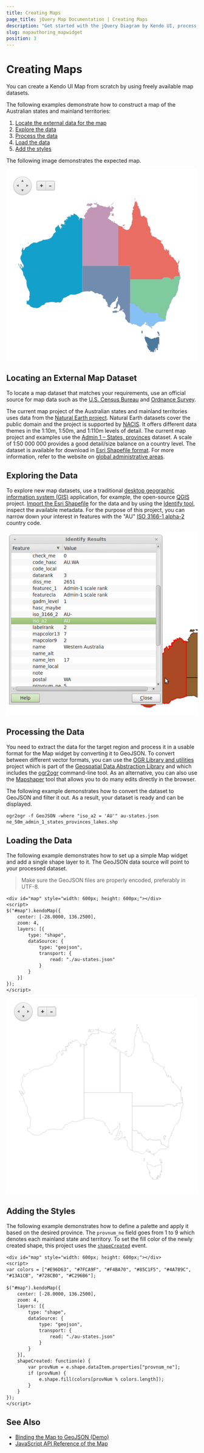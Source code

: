 ```yaml
---
title: Creating Maps
page_title: jQuery Map Documentation | Creating Maps
description: "Get started with the jQuery Diagram by Kendo UI, process and transform maps from external sources, and use them with the Map widget."
slug: mapauthoring_mapwidget
position: 3
---
```


# Creating Maps

You can create a Kendo UI Map from scratch by using freely available map datasets.

The following examples demonstrate how to construct a map of the Australian states and mainland territories:

1. [Locate the external data for the map](#locating-an-external-map-dataset)
1. [Explore the data](#exploring-the-data)
1. [Process the data](#processing-the-data)
1. [Load the data](#loading-the-data)
1. [Add the styles](#adding-the-styles)

The following image demonstrates the expected map.

![The expected outlook of a finished map](images/map-au.png)

## Locating an External Map Dataset

To locate a map dataset that matches your requirements, use an official source for map data such as the [U.S. Census Bureau](http://www.census.gov) and [Ordnance Survey](http://www.ordnancesurvey.co.uk/).

The current map project of the Australian states and mainland territories uses data from the [Natural Earth project](http://www.naturalearthdata.com/). Natural Earth datasets cover the public domain and the project is supported by [NACIS](http://nacis.org/). It offers different data themes in the 1:10m, 1:50m, and 1:110m levels of detail. The current map project and examples use the [Admin 1 – States, provinces](http://www.naturalearthdata.com/downloads/50m-cultural-vectors) dataset. A scale of 1:50 000 000 provides a good detail/size balance on a country level. The dataset is available for download in [Esri Shapefile format](http://www.naturalearthdata.com/http//www.naturalearthdata.com/download/50m/cultural/ne_50m_admin_1_states_provinces_lakes.zip). For more information, refer to the website on [global administrative areas](http://www.gadm.org/country).

## Exploring the Data

To explore new map datasets, use a traditional [desktop geographic information system (GIS)](https://en.wikipedia.org/wiki/Geographic_information_system) application, for example, the open-source [QGIS](https://www.qgis.org/en/site/) project. [Import the Esri Shapefile](https://docs.qgis.org/testing/en/docs/user_manual/working_with_vector/index.html) for the data and by using the [Identify tool](https://docs.qgis.org/testing/en/docs/user_manual/introduction/general_tools.html#identify), inspect the available metadata. For the purpose of this project, you can narrow down your interest in features with the "AU" [ISO 3166-1 alpha-2](https://en.wikipedia.org/wiki/ISO_3166-1_alpha-2) country code.

![Identifying the results](images/map-qgis-identify.png)

## Processing the Data

You need to extract the data for the target region and process it in a usable format for the Map widget by converting it to GeoJSON. To convert between different vector formats, you can use the [OGR Library and utilities](https://gdal.org/development/rfc/rfc59.1_utilities_as_a_library.html) project which is part of the [Geospatial Data Abstraction Library](http://www.gdal.org/) and which includes the [ogr2ogr](http://www.gdal.org/ogr2ogr.html) command-line tool. As an alternative, you can also use the [Mapshaper](http://www.mapshaper.org/) tool that allows you to do many edits directly in the browser.

The following example demonstrates how to convert the dataset to GeoJSON and filter it out. As a result, your dataset is ready and can be displayed.

    ogr2ogr -f GeoJSON -where "iso_a2 = 'AU'" au-states.json ne_50m_admin_1_states_provinces_lakes.shp

## Loading the Data

The following example demonstrates how to set up a simple Map widget and add a single shape layer to it. The GeoJSON data source will point to your processed dataset.

> Make sure the GeoJSON files are properly encoded, preferably in UTF-8.

    <div id="map" style="width: 600px; height: 600px;"></div>
    <script>
    $("#map").kendoMap({
        center: [-28.0000, 136.2500],
        zoom: 4,
        layers: [{
            type: "shape",
            dataSource: {
                type: "geojson",
                transport: {
                    read: "./au-states.json"
                }
            }
        }]
    });
    </script>

![Unstyled map](images/map-au-base.png)

## Adding the Styles

The following example demonstrates how to define a palette and apply it based on the desired province. The `provnum_ne` field goes from 1 to 9 which denotes each mainland state and territory. To set the fill color of the newly created shape, this project uses the [`shapeCreated`](/api/dataviz/map#events-shapeCreated) event.

    <div id="map" style="width: 600px; height: 600px;"></div>
    <script>
    var colors = ["#E96D63", "#7FCA9F", "#F4BA70", "#85C1F5", "#4A789C", "#13A1CB", "#728CB0", "#C296B6"];

    $("#map").kendoMap({
        center: [-28.0000, 136.2500],
        zoom: 4,
        layers: [{
            type: "shape",
            dataSource: {
                type: "geojson",
                transport: {
                    read: "./au-states.json"
                }
            }
        }],
        shapeCreated: function(e) {
            var provNum = e.shape.dataItem.properties["provnum_ne"];
            if (provNum) {
                e.shape.fill(colors[provNum % colors.length]);
            }
        }
    });
    </script>

## See Also

* [Binding the Map to GeoJSON (Demo)](https://demos.telerik.com/kendo-ui/map/geojson)
* [JavaScript API Reference of the Map](/api/javascript/dataviz/ui/map)
